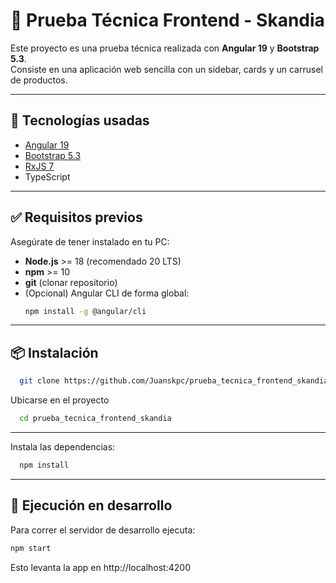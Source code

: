 # 📌 Prueba Técnica Frontend - Skandia

Este proyecto es una prueba técnica realizada con **Angular 19** y **Bootstrap 5.3**.  
Consiste en una aplicación web sencilla con un sidebar, cards y un carrusel de productos.

---

## 🚀 Tecnologías usadas
- [Angular 19](https://angular.dev/)  
- [Bootstrap 5.3](https://getbootstrap.com/)  
- [RxJS 7](https://rxjs.dev/)  
- TypeScript  

---

## ✅ Requisitos previos
Asegúrate de tener instalado en tu PC:
- **Node.js** >= 18 (recomendado 20 LTS)  
- **npm** >= 10  
- **git** (clonar repositorio)
- (Opcional) Angular CLI de forma global:
  ```bash
  npm install -g @angular/cli 
---

## 📦 Instalación

  ```bash
    git clone https://github.com/Juanskpc/prueba_tecnica_frontend_skandia
  ```
Ubicarse en el proyecto

  ```bash
    cd prueba_tecnica_frontend_skandia
  ```

---

Instala las dependencias:
  ```bash
    npm install
  ```
--- 

## 🚀 Ejecución en desarrollo

Para correr el servidor de desarrollo ejecuta:

  ```bash
  npm start
  ```

Esto levanta la app en http://localhost:4200